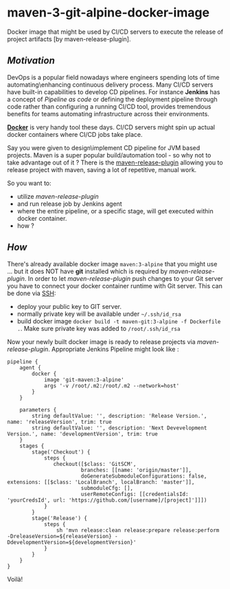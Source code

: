 # maven-3-git-alpine-docker-image
Docker image that might be used by CI/CD servers to execute the release of project artifacts [by maven-release-plugin].  

*Motivation*
-
DevOps is a popular field nowadays where engineers spending lots of time automating\enhancing continuous delivery process. Many CI/CD servers have 
built-in capabilities to develop CD pipelines. For instance <b>Jenkins</b> has a concept of _Pipeline as code_ or defining the deployment pipeline through code 
rather than configuring a running CI/CD tool, provides tremendous benefits for teams automating infrastructure across their environments.      

[<b>Docker</b>](https://www.docker.com/) is very handy tool these days. CI/CD servers might spin up actual docker containers where CI/CD jobs take place.

Say you were given to design\implement CD pipeline for JVM based projects. Maven is a super popular build/automation tool - so why not to take advantage out of it ? 
There is the [maven-release-plugin](https://maven.apache.org/maven-release/maven-release-plugin/) allowing you to release project with maven, saving a lot of repetitive, manual work.

So you want to: 
* utilize _maven-release-plugin_ 
* and run release job by Jenkins agent 
* where the entire pipeline, or a specific stage, will get executed within docker container. 
* how ? 

*How*
-
There's already available docker image ```maven:3-alpine``` that you might use ... but it does NOT have <b>git</b> installed which is required 
by _maven-release-plugin_. 
In order to let _maven-release-plugin_ push changes to your Git server you have to connect your docker container runtime with Git server. This can be done via [SSH](https://help.github.com/en/articles/connecting-to-github-with-ssh):
* deploy your public key to GIT server.
* normally private key will be available under ```~/.ssh/id_rsa```
* build docker image ```docker build -t maven-git:3-alpine -f Dockerfile .```. Make sure private key was added to ```/root/.ssh/id_rsa``` 

Now your newly built docker image is ready to release projects via _maven-release-plugin_. 
Appropriate Jenkins Pipeline might look like :

```
pipeline {
    agent {
        docker {
            image 'git-maven:3-alpine'
            args '-v /root/.m2:/root/.m2 --network=host'
        }
    }
    
    parameters {
        string defaultValue: '', description: 'Release Version.', name: 'releaseVersion', trim: true
        string defaultValue: '', description: 'Next Devevelopment Version.', name: 'developmentVersion', trim: true
    }
    stages {
        stage('Checkout') {
            steps {
               checkout([$class: 'GitSCM', 
						branches: [[name: 'origin/master']], 
						doGenerateSubmoduleConfigurations: false,  extensions: [[$class: 'LocalBranch', localBranch: 'master']], 
						submoduleCfg: [], 
						userRemoteConfigs: [[credentialsId: 'yourCredsId', url: 'https://github.com/[username]/[project]']]])
            }
        }
        stage('Release') {
            steps {
                sh 'mvn release:clean release:prepare release:perform -DreleaseVersion=${releaseVersion} -DdevelopmentVersion=${developmentVersion}'
            }
        }
    }
}

```

Voilà! 

